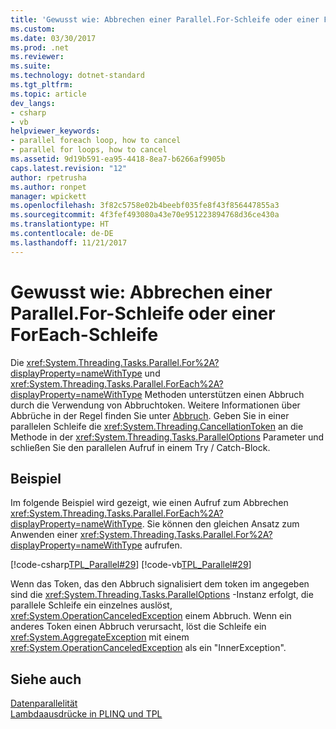 ```yaml
---
title: 'Gewusst wie: Abbrechen einer Parallel.For-Schleife oder einer ForEach-Schleife'
ms.custom: 
ms.date: 03/30/2017
ms.prod: .net
ms.reviewer: 
ms.suite: 
ms.technology: dotnet-standard
ms.tgt_pltfrm: 
ms.topic: article
dev_langs:
- csharp
- vb
helpviewer_keywords:
- parallel foreach loop, how to cancel
- parallel for loops, how to cancel
ms.assetid: 9d19b591-ea95-4418-8ea7-b6266af9905b
caps.latest.revision: "12"
author: rpetrusha
ms.author: ronpet
manager: wpickett
ms.openlocfilehash: 3f82c5758e02b4beebf035fe8f43f856447855a3
ms.sourcegitcommit: 4f3fef493080a43e70e951223894768d36ce430a
ms.translationtype: HT
ms.contentlocale: de-DE
ms.lasthandoff: 11/21/2017
---
```

# <a name="how-to-cancel-a-parallelfor-or-foreach-loop"></a>Gewusst wie: Abbrechen einer Parallel.For-Schleife oder einer ForEach-Schleife
Die <xref:System.Threading.Tasks.Parallel.For%2A?displayProperty=nameWithType> und <xref:System.Threading.Tasks.Parallel.ForEach%2A?displayProperty=nameWithType> Methoden unterstützen einen Abbruch durch die Verwendung von Abbruchtoken. Weitere Informationen über Abbrüche in der Regel finden Sie unter [Abbruch](../../../docs/standard/threading/cancellation-in-managed-threads.md). Geben Sie in einer parallelen Schleife die <xref:System.Threading.CancellationToken> an die Methode in der <xref:System.Threading.Tasks.ParallelOptions> Parameter und schließen Sie den parallelen Aufruf in einem Try / Catch-Block.  
  
## <a name="example"></a>Beispiel  
 Im folgende Beispiel wird gezeigt, wie einen Aufruf zum Abbrechen <xref:System.Threading.Tasks.Parallel.ForEach%2A?displayProperty=nameWithType>. Sie können den gleichen Ansatz zum Anwenden einer <xref:System.Threading.Tasks.Parallel.For%2A?displayProperty=nameWithType> aufrufen.  
  
 [!code-csharp[TPL_Parallel#29](../../../samples/snippets/csharp/VS_Snippets_Misc/tpl_parallel/cs/parallel_cancel.cs#29)]
 [!code-vb[TPL_Parallel#29](../../../samples/snippets/visualbasic/VS_Snippets_Misc/tpl_parallel/vb/cancelloop.vb#29)]  
  
 Wenn das Token, das den Abbruch signalisiert dem token im angegeben sind die <xref:System.Threading.Tasks.ParallelOptions> -Instanz erfolgt, die parallele Schleife ein einzelnes auslöst, <xref:System.OperationCanceledException> einem Abbruch. Wenn ein anderes Token einen Abbruch verursacht, löst die Schleife ein <xref:System.AggregateException> mit einem <xref:System.OperationCanceledException> als ein "InnerException".  
  
## <a name="see-also"></a>Siehe auch  
 [Datenparallelität](../../../docs/standard/parallel-programming/data-parallelism-task-parallel-library.md)  
 [Lambdaausdrücke in PLINQ und TPL](../../../docs/standard/parallel-programming/lambda-expressions-in-plinq-and-tpl.md)

